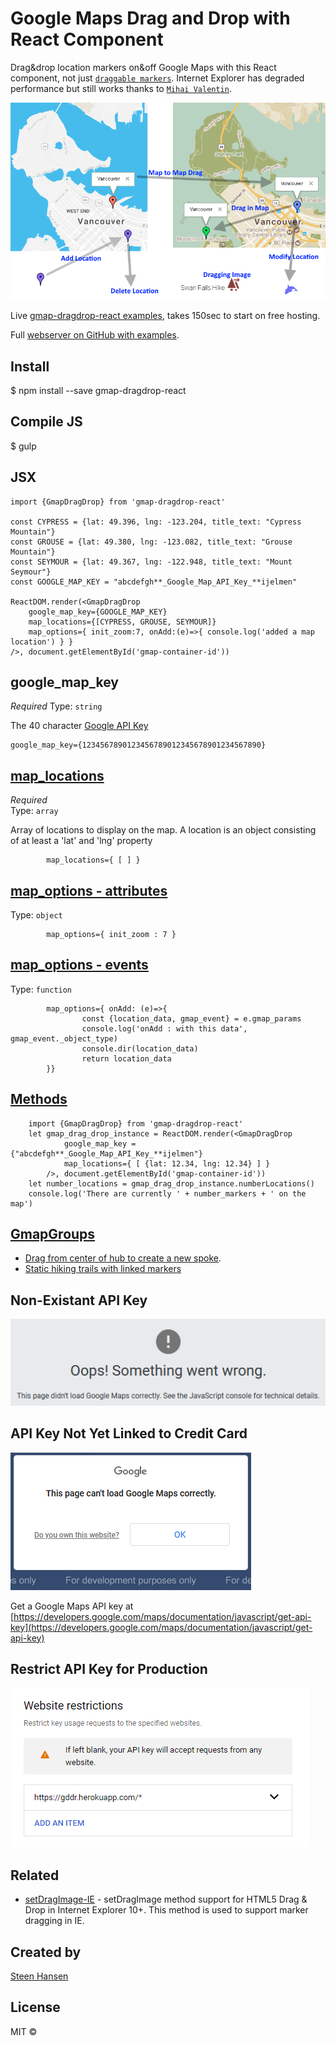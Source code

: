 <a name="fast-start"></a>
<a name="s"></a>

# Google Maps Drag and Drop with React Component

Drag&amp;drop location markers on&amp;off Google Maps with this React component, not just [`draggable markers`](https://developers.google.com/maps/documentation/javascript/markers#draggable). Internet Explorer has degraded performance but still works thanks to [`Mihai Valentin`](https://github.com/MihaiValentin/setDragImage-IE).

![visual explanation](gddr_explain.png)

Live [gmap-dragdrop-react examples](https://gmap-dragdrop-examples.onrender.com/maps), takes 150sec to start on free hosting.

Full [webserver on GitHub with examples](https://github.com/steenhansen/gmap-dragdrop-examples).

## Install

$ npm install --save gmap-dragdrop-react

## Compile JS

$ gulp

## JSX

    import {GmapDragDrop} from 'gmap-dragdrop-react'

    const CYPRESS = {lat: 49.396, lng: -123.204, title_text: "Cypress Mountain"}
    const GROUSE = {lat: 49.380, lng: -123.082, title_text: "Grouse Mountain"}
    const SEYMOUR = {lat: 49.367, lng: -122.948, title_text: "Mount Seymour"}
    const GOOGLE_MAP_KEY = "abcdefgh**_Google_Map_API_Key_**ijelmen"

    ReactDOM.render(<GmapDragDrop
    	google_map_key={GOOGLE_MAP_KEY}
    	map_locations={[CYPRESS, GROUSE, SEYMOUR]}
    	map_options={ init_zoom:7, onAdd:(e)=>{ console.log('added a map location') } }
    />, document.getElementById('gmap-container-id'))

## google_map_key

_Required_ Type: `string`

The 40 character [Google API Key](https://developers.google.com/maps/documentation/javascript/get-api-key)

    google_map_key={1234567890123456789012345678901234567890}

## [map_locations](/readme_map_locations.md)

_Required_  
Type: `array`

Array of locations to display on the map. A location is an object consisting of at least a 'lat' and 'lng' property

    		map_locations={ [ ] }

## [map_options - attributes](/readme_map_options.md)

Type: `object`

    		map_options={ init_zoom : 7 }

## [map_options - events](/readme_events.md)

Type: `function`

    		map_options={ onAdd: (e)=>{
        			const {location_data, gmap_event} = e.gmap_params
        			console.log('onAdd : with this data', gmap_event._object_type)
        			console.dir(location_data)
        			return location_data
      		}}

## [Methods](/readme_methods.md)

    	import {GmapDragDrop} from 'gmap-dragdrop-react'
    	let gmap_drag_drop_instance = ReactDOM.render(<GmapDragDrop
    			google_map_key ={"abcdefgh**_Google_Map_API_Key_**ijelmen"}
    			map_locations={ [ {lat: 12.34, lng: 12.34} ] }
    		/>, document.getElementById('gmap-container-id'))
    	let number_locations = gmap_drag_drop_instance.numberLocations()
    	console.log('There are currently ' + number_markers + ' on the map')

## [GmapGroups](/readme_groups.md)

- [Drag from center of hub to create a new spoke](https://gddr.herokuapp.com/activities).
- [Static hiking trails with linked markers](https://gddr.herokuapp.com/hikes)

## Non-Existant API Key

![google maps image when bad api key](bad-api-key.png)

## API Key Not Yet Linked to Credit Card

![For developers only](for_dev_only.png)

Get a Google Maps API key at [https://developers.google.com/maps/documentation/javascript/get-api-key](https://developers.google.com/maps/documentation/javascript/get-api-key)

## Restrict API Key for Production

![API restrictions](website-restrictions.png)

## Related

- [setDragImage-IE](https://github.com/MihaiValentin/setDragImage-IE) - setDragImage method support for HTML5 Drag &amp; Drop in Internet Explorer 10+. This method is used to support marker dragging in IE.

## Created by

[Steen Hansen](https://github.com/steenhansen)

## License

MIT ©
